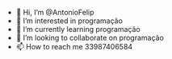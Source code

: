- 👋 Hi, I’m @AntonioFelip
- 👀 I’m interested in programação 
- 🌱 I’m currently learning programação 
- 💞️ I’m looking to collaborate on programação 
- 📫 How to reach me 33987406584

<!---
AntonioFelip/AntonioFelip is a ✨ special ✨ repository because its `README.md` (this file) appears on your GitHub profile.
You can click the Preview link to take a look at your changes.
--->
